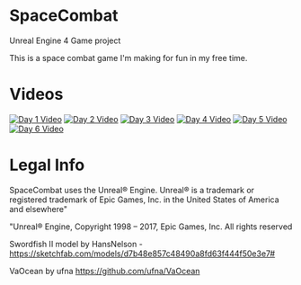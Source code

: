 # SpaceCombat
Unreal Engine 4 Game project

This is a space combat game I'm making for fun in my free time.

# Videos

[![Day 1 Video](https://img.youtube.com/vi/lpNos5gfM2M/1.jpg)](https://www.youtube.com/watch?v=lpNos5gfM2M)
[![Day 2 Video](https://img.youtube.com/vi/UXO0YUmj7Sw/1.jpg)](https://www.youtube.com/watch?v=UXO0YUmj7Sw)
[![Day 3 Video](https://img.youtube.com/vi/lxB22fKSJNI/1.jpg)](https://www.youtube.com/watch?v=lxB22fKSJNI)
[![Day 4 Video](https://img.youtube.com/vi/ru30-S4AJ9E/1.jpg)](https://www.youtube.com/watch?v=ru30-S4AJ9E)
[![Day 5 Video](https://img.youtube.com/vi/2WkvvAsVyKk/1.jpg)](https://www.youtube.com/watch?v=2WkvvAsVyKk)
[![Day 6 Video](https://img.youtube.com/vi/m7zrXVyuNAE/1.jpg)](https://www.youtube.com/watch?v=m7zrXVyuNAE)


# Legal Info

SpaceCombat uses the Unreal® Engine. Unreal® is a trademark or registered trademark of Epic Games, Inc. in the United States of America and elsewhere"

"Unreal® Engine, Copyright 1998 – 2017, Epic Games, Inc. All rights reserved

Swordfish II model by HansNelson - https://sketchfab.com/models/d7b48e857c48490a8fd63f444f50e3e7#

VaOcean by ufna https://github.com/ufna/VaOcean
